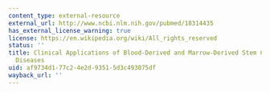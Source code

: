 ```yaml
---
content_type: external-resource
external_url: http://www.ncbi.nlm.nih.gov/pubmed/18314435
has_external_license_warning: true
license: https://en.wikipedia.org/wiki/All_rights_reserved
status: ''
title: Clinical Applications of Blood-Derived and Marrow-Derived Stem Cells for Nonmalignant
  Diseases
uid: af9734d1-77c2-4e2d-9351-5d3c493075df
wayback_url: ''
---
```

